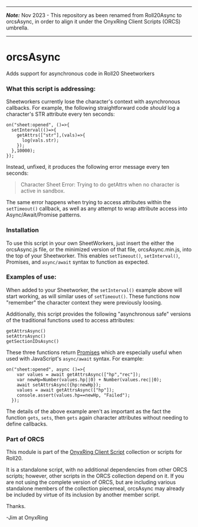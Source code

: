___
**_Note:_**
Nov 2023 - This repository as been renamed from Roll20Async to orcsAsync, in order to align it under the OnyxRing Client Scripts (ORCS) umbrella. 
___
# orcsAsync
Adds support for asynchronous code in Roll20 Sheetworkers

### What this script is addressing:  
Sheetworkers currently lose the character's context with asynchronous callbacks.  For example, the following straightforward code *should* log a character's STR attribute every ten seconds:

```
on("sheet:opened", ()=>{
  setInterval(()=>{
    getAttrs(["str"],(vals)=>{
      log(vals.str);
    });
  },10000);
});
 ```
 
Instead, unfixed, it produces the following error message every ten seconds:

>Character Sheet Error: Trying to do getAttrs when no character is active in sandbox.

The same error happens when trying to access attributes within the `setTimeout()` callback, as well as any attempt to wrap attribute access into Async/Await/Promise patterns.

### Installation
To use this script in your own SheetWorkers, just insert the either the orcsAsync.js file, or the minimized version of that file, orcsAsync.min.js, into the top of your Sheetworker.  This enables `setTimeout()`, `setInterval()`, Promises, and `async/await` syntax to function as expected.

### Examples of use:
When added to your Sheetworker, the `setInterval()` example above will start working, as will similar uses of `setTimeout()`.  These functions now "remember" the character context they were previously loosing.

Additionally, this script provides the following "asynchronous safe" versions of the traditional functions used to access attributes:

```
getAttrsAsync()
setAttrsAsync()
getSectionIDsAsync()
```

These three functions return [Promises](https://javascript.info/async) which are especially useful when used with JavaScript's `async/await` syntax.  For example:

```
on("sheet:opened", async ()=>{
    var values = await getAttrsAsync(["hp","rec"]);
    var newHp=Number(values.hp||0) + Number(values.rec||0);
    await setAttrsAsync({hp:newHp});
    values = await getAttrsAsync(["hp"]);
    console.assert(values.hp==newHp, "Failed");
  });
```
The details of the above example aren't as important as the fact the function `gets`, `sets`, then `gets` again character attributes without needing to define callbacks.

### Part of ORCS
This module is part of the [OnyxRing Client Script](https://github.com/onyxring/ORCS-for-Roll20) collection or scripts for Roll20.

It is a standalone script, with no additional dependencies from other ORCS scripts; however, other scripts in the ORCS collection depend on it.  If you are not using the complete version of ORCS, but are including various standalone members of the collection piecemeal, orcsAsync may already be included by virtue of its inclusion by another member script.


Thanks.

-Jim at OnyxRing
